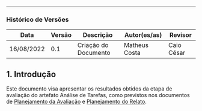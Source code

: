 ***

### Histórico de Versões

**Data** | **Versão** | **Descrição** | **Autor(es/as)** | **Revisor** |
--- | --- | --- | --- | --- |
16/08/2022 | 0.1 | Criação do Documento | Matheus Costa | Caio César

## 1. Introdução

Este documento visa apresentar os resultados obtidos da etapa de avaliação do artefato Análise de Tarefas, como previstos nos documentos de [Planejamento da Avaliação](planejamento-analise-tarefas.md) e [Planejamento do Relato](planej-relato-result-analise-tarefas.md).